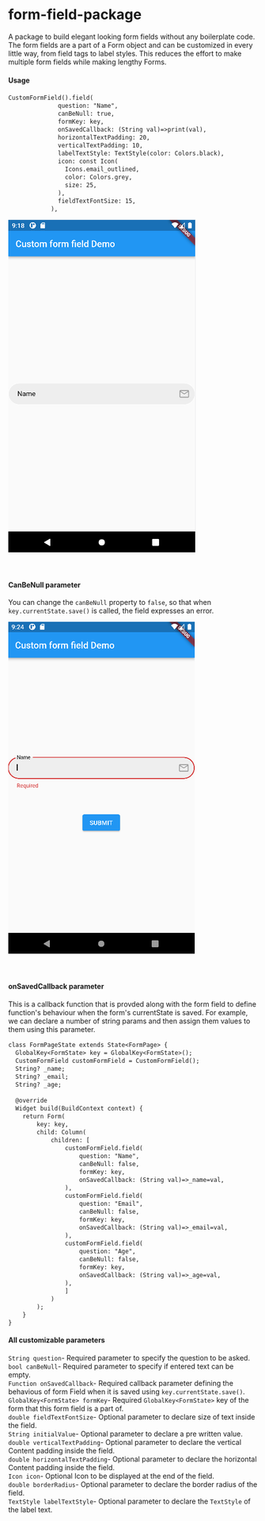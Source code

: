 # form-field-package
A package to build elegant looking form fields without any boilerplate code. The form fields are a part of a Form object and can be customized in every little way, from field tags to label styles. This reduces the effort to make multiple form fields while making lengthy Forms.

#### Usage
```
CustomFormField().field(
              question: "Name",
              canBeNull: true,
              formKey: key,
              onSavedCallback: (String val)=>print(val),
              horizontalTextPadding: 20,
              verticalTextPadding: 10,
              labelTextStyle: TextStyle(color: Colors.black),
              icon: const Icon(
                Icons.email_outlined,
                color: Colors.grey,
                size: 25,
              ),
              fieldTextFontSize: 15,
            ),
```
<img src="./docs/ssmain.png"/></br></br></br>

#### CanBeNull parameter
You can change the `canBeNull` property to `false`, so that when `key.currentState.save()` is called, the field expresses an error.

<img src="./docs/sserror.png"/></br></br></br>


#### onSavedCallback parameter
This is a callback function that is provded along with the form field to define function's behaviour when the form's currentState is saved. For example, we can declare a number of string params and then assign them values to them using this parameter.
```
class FormPageState extends State<FormPage> {
  GlobalKey<FormState> key = GlobalKey<FormState>();
  CustomFormField customFormField = CustomFormField();
  String? _name;
  String? _email;
  String? _age;

  @override
  Widget build(BuildContext context) {
    return Form(
        key: key,
        child: Column(
            children: [
                customFormField.field(
                    question: "Name",
                    canBeNull: false,
                    formKey: key,
                    onSavedCallback: (String val)=>_name=val,
                ),
                customFormField.field(
                    question: "Email",
                    canBeNull: false,
                    formKey: key,
                    onSavedCallback: (String val)=>_email=val,
                ),
                customFormField.field(
                    question: "Age",
                    canBeNull: false,
                    formKey: key,
                    onSavedCallback: (String val)=>_age=val,
                ),
                ]
            )
        );
    }
}
```

#### All customizable parameters

`String question`- Required parameter to specify the question to be asked.</br>
`bool canBeNull`- Required parameter to specify if entered text can be empty.</br>
`Function onSavedCallback`- Required callback parameter defining the behavious of form Field when it is saved using `key.currentState.save()`. </br>
`GlobalKey<FormState> formKey`- Required `GlobalKey<FormState>` key of the form that this form field is a part of.</br>
`double fieldTextFontSize`- Optional parameter to declare size of text inside the field.</br>
`String initialValue`- Optional parameter to declare a pre written value.</br>
`double verticalTextPadding`- Optional parameter to declare the vertical Content padding inside the field.</br>
`double horizontalTextPadding`- Optional parameter to declare the horizontal Content padding inside the field.</br>
`Icon icon`- Optional Icon to be displayed at the end of the field.</br>
`double borderRadius`- Optional parameter to declare the border radius of the field.</br>
`TextStyle labelTextStyle`- Optional parameter to declare the `TextStyle` of the label text.</br>